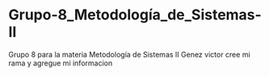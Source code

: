 # Grupo-8_Metodología_de_Sistemas-II
Grupo 8 para la materia Metodología de Sistemas II
Genez victor  cree mi rama y agregue mi informacion 
